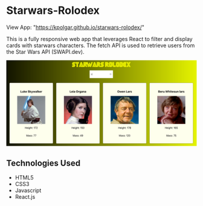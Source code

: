 # Starwars-Rolodex

View App:
"https://kpolgar.github.io/starwars-rolodex/"

This is a fully responsive web app that leverages React to filter and display cards with starwars characters. The fetch API is used to retrieve users from the Star Wars API (SWAPI.dev).
 
![picture of the app](https://github.com/kpolgar/starwars-rolodex/blob/master/starwars-rolodex.png)

## Technologies Used
* HTML5
* CSS3
* Javascript
* React.js
